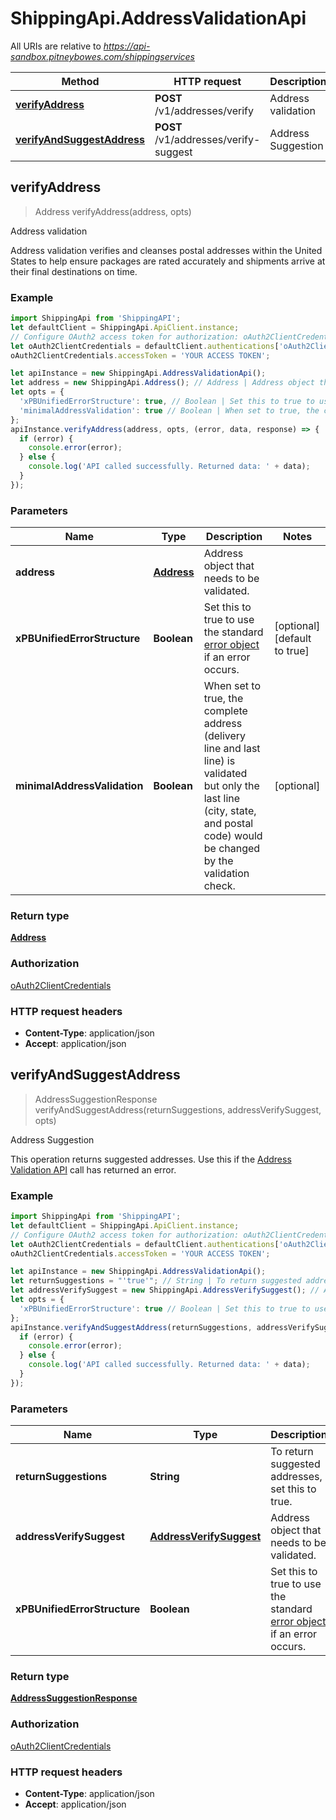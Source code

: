 # ShippingApi.AddressValidationApi

All URIs are relative to *https://api-sandbox.pitneybowes.com/shippingservices*

Method | HTTP request | Description
------------- | ------------- | -------------
[**verifyAddress**](AddressValidationApi.md#verifyAddress) | **POST** /v1/addresses/verify | Address validation
[**verifyAndSuggestAddress**](AddressValidationApi.md#verifyAndSuggestAddress) | **POST** /v1/addresses/verify-suggest | Address Suggestion



## verifyAddress

> Address verifyAddress(address, opts)

Address validation

Address validation verifies and cleanses postal addresses within the United States to help ensure packages are rated accurately and shipments arrive at their final destinations on time.

### Example

```javascript
import ShippingApi from 'ShippingAPI';
let defaultClient = ShippingApi.ApiClient.instance;
// Configure OAuth2 access token for authorization: oAuth2ClientCredentials
let oAuth2ClientCredentials = defaultClient.authentications['oAuth2ClientCredentials'];
oAuth2ClientCredentials.accessToken = 'YOUR ACCESS TOKEN';

let apiInstance = new ShippingApi.AddressValidationApi();
let address = new ShippingApi.Address(); // Address | Address object that needs to be validated.
let opts = {
  'xPBUnifiedErrorStructure': true, // Boolean | Set this to true to use the standard [error object](https://shipping.pitneybowes.com/reference/error-object.html#standard-error-object) if an error occurs.
  'minimalAddressValidation': true // Boolean | When set to true, the complete address (delivery line and last line) is validated but only the last line (city, state, and postal code) would be changed by the validation check.
};
apiInstance.verifyAddress(address, opts, (error, data, response) => {
  if (error) {
    console.error(error);
  } else {
    console.log('API called successfully. Returned data: ' + data);
  }
});
```

### Parameters


Name | Type | Description  | Notes
------------- | ------------- | ------------- | -------------
 **address** | [**Address**](Address.md)| Address object that needs to be validated. | 
 **xPBUnifiedErrorStructure** | **Boolean**| Set this to true to use the standard [error object](https://shipping.pitneybowes.com/reference/error-object.html#standard-error-object) if an error occurs. | [optional] [default to true]
 **minimalAddressValidation** | **Boolean**| When set to true, the complete address (delivery line and last line) is validated but only the last line (city, state, and postal code) would be changed by the validation check. | [optional] 

### Return type

[**Address**](Address.md)

### Authorization

[oAuth2ClientCredentials](../README.md#oAuth2ClientCredentials)

### HTTP request headers

- **Content-Type**: application/json
- **Accept**: application/json


## verifyAndSuggestAddress

> AddressSuggestionResponse verifyAndSuggestAddress(returnSuggestions, addressVerifySuggest, opts)

Address Suggestion

This operation returns suggested addresses. Use this if the [Address Validation API](https://shipping.pitneybowes.com/api/post-address-verify.html) call has returned an error.

### Example

```javascript
import ShippingApi from 'ShippingAPI';
let defaultClient = ShippingApi.ApiClient.instance;
// Configure OAuth2 access token for authorization: oAuth2ClientCredentials
let oAuth2ClientCredentials = defaultClient.authentications['oAuth2ClientCredentials'];
oAuth2ClientCredentials.accessToken = 'YOUR ACCESS TOKEN';

let apiInstance = new ShippingApi.AddressValidationApi();
let returnSuggestions = "'true'"; // String | To return suggested addresses, set this to true.
let addressVerifySuggest = new ShippingApi.AddressVerifySuggest(); // AddressVerifySuggest | Address object that needs to be validated.
let opts = {
  'xPBUnifiedErrorStructure': true // Boolean | Set this to true to use the standard [error object](https://shipping.pitneybowes.com/reference/error-object.html#standard-error-object) if an error occurs.
};
apiInstance.verifyAndSuggestAddress(returnSuggestions, addressVerifySuggest, opts, (error, data, response) => {
  if (error) {
    console.error(error);
  } else {
    console.log('API called successfully. Returned data: ' + data);
  }
});
```

### Parameters


Name | Type | Description  | Notes
------------- | ------------- | ------------- | -------------
 **returnSuggestions** | **String**| To return suggested addresses, set this to true. | [default to &#39;true&#39;]
 **addressVerifySuggest** | [**AddressVerifySuggest**](AddressVerifySuggest.md)| Address object that needs to be validated. | 
 **xPBUnifiedErrorStructure** | **Boolean**| Set this to true to use the standard [error object](https://shipping.pitneybowes.com/reference/error-object.html#standard-error-object) if an error occurs. | [optional] [default to true]

### Return type

[**AddressSuggestionResponse**](AddressSuggestionResponse.md)

### Authorization

[oAuth2ClientCredentials](../README.md#oAuth2ClientCredentials)

### HTTP request headers

- **Content-Type**: application/json
- **Accept**: application/json

